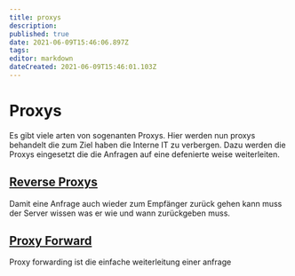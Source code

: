 ```yaml
---
title: proxys
description: 
published: true
date: 2021-06-09T15:46:06.897Z
tags: 
editor: markdown
dateCreated: 2021-06-09T15:46:01.103Z
---
```


# Proxys

Es gibt viele arten von sogenanten Proxys.
Hier werden nun proxys behandelt die zum Ziel haben die Interne IT zu verbergen.
Dazu werden die Proxys eingesetzt die die Anfragen auf eine defenierte weise weiterleiten.

## [Reverse Proxys](../reverse-proxy)

Damit eine Anfrage auch wieder zum Empfänger zurück gehen kann muss der Server wissen was er wie und wann zurückgeben muss.

## [Proxy Forward](../proxy)

Proxy forwarding ist die einfache weiterleitung einer anfrage

